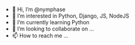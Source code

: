 - 👋 Hi, I’m @nymphase
- 👀 I’m interested in Python, Django, JS, NodeJS
- 🌱 I’m currently learning Python
- 💞️ I’m looking to collaborate on ...
- 📫 How to reach me ...

<!---
nymphase/nymphase is a ✨ special ✨ repository because its `README.md` (this file) appears on your GitHub profile.
You can click the Preview link to take a look at your changes.
--->
